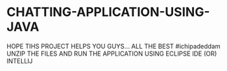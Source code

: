 # CHATTING-APPLICATION-USING-JAVA
HOPE TIHS PROJECT HELPS YOU GUYS... ALL THE BEST #ichipadeddam
UNZIP THE FILES AND RUN THE APPLICATION USING ECLIPSE IDE (OR) INTELLIJ
